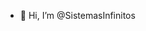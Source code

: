 - 👋 Hi, I’m @SistemasInfinitos
<!---
SistemasInfinitos/SistemasInfinitos is a ✨ special ✨ repository because its `README.md` (this file) appears on your GitHub profil
You can click the Preview link to take a look at your changes.
--->
